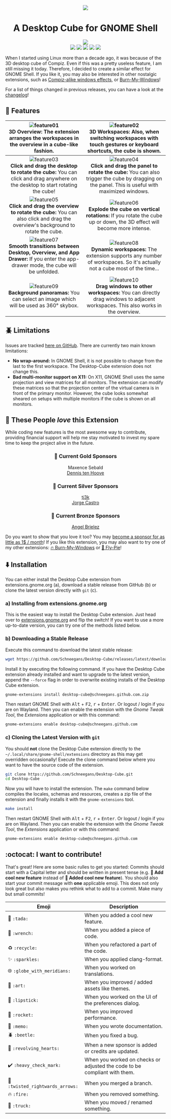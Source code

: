 <p align="center">
  <a href="https://www.youtube.com/watch?v=J7pdnkv7v1A"><img src ="docs/pics/teaser.jpg" /></a>
</p>

<h1 align="center">A Desktop Cube for GNOME Shell</h1>

<p align="center">
  <a href="https://extensions.gnome.org/extension/4648/desktop-cube/"><img src="https://img.shields.io/badge/Download-extensions.gnome.org-e67f4d.svg?logo=gnome&logoColor=lightgrey&labelColor=303030" /></a><br/>
  <a href="https://github.com/Schneegans/Desktop-Cube/actions"><img src="https://github.com/Schneegans/Desktop-Cube/workflows/Checks/badge.svg?branch=main" /></a>
  <a href="LICENSE"><img src="https://img.shields.io/badge/License-GPLv3-blue.svg?labelColor=303030" /></a>
  <a href="https://hosted.weblate.org/engage/desktop-cube/"><img src="https://img.shields.io/weblate/progress/desktop-cube?label=Translated&logo=weblate&logoColor=lightgray&labelColor=303030" /></a>
  <a href="scripts/cloc.sh"><img src="https://img.shields.io/endpoint?url=https://gist.githubusercontent.com/Schneegans/66479de801ea8e0f6a1cf084cd37ffe8/raw/loc.json" /></a>
  <a href="scripts/cloc.sh"><img src="https://img.shields.io/endpoint?url=https://gist.githubusercontent.com/Schneegans/66479de801ea8e0f6a1cf084cd37ffe8/raw/comments.json" /></a>
</p>

When I started using Linux more than a decade ago, it was because of the 3D desktop cube of Compiz.
Even if this was a pretty useless feature, I am still missing it today.
Therefore, I decided to create a similar effect for GNOME Shell.
If you like it, you may also be interested in other nostalgic extensions, such as [Compiz-alike windows effects](https://extensions.gnome.org/extension/2950/compiz-alike-windows-effect/), or [Burn-My-Windows](https://extensions.gnome.org/extension/4679/burn-my-windows/)!

For a list of things changed in previous releases, you can have a look at the [changelog](docs/changelog.md)!

## 🎉 Features

![feature01](docs/pics/feature01.gif) <br> **3D Overview:** The extension arranges the workspaces in the overview in a cube-like fashion. | ![feature02](docs/pics/feature02.gif) <br> **3D Workspaces:** Also, when switching workspaces with touch gestures or keyboard shortcuts, the cube is shown.
|:-:|:-:|
![feature03](docs/pics/feature03.gif) <br> **Click and drag the desktop to rotate the cube:** You can click and drag anywhere on the desktop to start rotating the cube! | ![feature04](docs/pics/feature04.gif) <br> **Click and drag the panel to rotate the cube:** You can also trigger the cube by dragging on the panel. This is useful with maximized windows. 
![feature05](docs/pics/feature05.gif) <br> **Click and drag the overview to rotate the cube:** You can also click and drag the overview's background to rotate the cube. | ![feature06](docs/pics/feature06.gif) <br> **Explode the cube on vertical rotations:** If you rotate the cube up or down, the 3D effect will become more intense.
![feature07](docs/pics/feature07.gif) <br> **Smooth transitions between Desktop, Overview, and App Drawer:** If you enter the app-drawer mode, the cube will be unfolded. | ![feature08](docs/pics/feature08.gif) <br> **Dynamic workspaces:** The extension supports any number of workspaces. So it's actually not a cube most of the time...
![feature09](docs/pics/feature09.gif) <br> **Background panoramas:** You can select an image which will be used as 360° skybox. | ![feature10](docs/pics/feature10.gif) <br> **Drag windows to other workspaces:** You can directly drag windows to adjacent workspaces. This also works in the overview.

## 🪲 Limitations

Issues are tracked [here on GitHub](https://github.com/Schneegans/Desktop-Cube/issues). There are currently two main known limitations:
* **No wrap-around:** In GNOME Shell, it is not possible to change from the last to the first workspace. The Desktop-Cube extension does not change this.
* **Bad multi-monitor support on X11:** On X11, GNOME Shell uses the same projection and view matrices for all monitors. The extension can modify these matrices so that the projection center of the virtual camera is in front of the primary monitor. However, the cube looks somewhat sheared on setups with multiple monitors if the cube is shown on all monitors.


## 💞 These People _love_ this Extension

While coding new features is the most awesome way to contribute, providing financial support will help me stay motivated to invest my spare time to keep the project alive in the future.

<h3 align="center">🥇 Current Gold Sponsors</h3>
<p align="center">
Maxence Sebald<br>
<a href="https://github.com/dennis1248">Dennis ten Hoove</a><br>
</p>

<h3 align="center">🥈 Current Silver Sponsors</h3>
<p align="center">
  <a href="https://twitter.com/tjiiik">tj3k</a><br>
  <a href="https://github.com/castrojo">Jorge Castro</a>
</p>

<h3 align="center">🥉 Current Bronze Sponsors</h3>
<p align="center">
  <a href='https://github.com/AngelBrielez'>Angel Brielez</a>
</p>

<!--
<h3 align="center">🏅 Previous Sponsors and One-Time Donators</h3>
<p align="center">
</p>
-->

Do you want to show that you love it too? You may <a href="https://github.com/sponsors/Schneegans">become a sponsor for as little as 1$ / month</a>!
If you like this extension, you may also want to try one of my other extensions: [🔥 Burn-My-Windows](https://github.com/Schneegans/Burn-My-Windows) or [🍰 Fly-Pie](https://github.com/Schneegans/Fly-Pie/)!

## ⬇️ Installation

You can either install the Desktop Cube extension from extensions.gnome.org (a), download a stable release
from GitHub (b) or clone the latest version directly with `git` (c).

### a) Installing from extensions.gnome.org

This is the easiest way to install the Desktop Cube extension. Just head over to
[extensions.gnome.org](https://extensions.gnome.org/extension/4648/desktop-cube) and flip the switch!
If you want to use a more up-to-date version, you can try one of the methods listed below.

### b) Downloading a Stable Release

Execute this command to download the latest stable release:

```bash
wget https://github.com/Schneegans/Desktop-Cube/releases/latest/download/desktop-cube@schneegans.github.com.zip
```

Install it by executing the following command. If you have the Desktop Cube extension already installed and want to upgrade to
the latest version, append the `--force` flag in order to overwrite existing installs of the Desktop Cube extension.

```bash
gnome-extensions install desktop-cube@schneegans.github.com.zip
```

Then restart GNOME Shell with <kbd>Alt</kbd> + <kbd>F2</kbd>, <kbd>r</kbd> + <kbd>Enter</kbd>.
Or logout / login if you are on Wayland.
Then you can enable the extension with the *Gnome Tweak Tool*, the *Extensions* application or with this command:

```bash
gnome-extensions enable desktop-cube@schneegans.github.com
```

### c) Cloning the Latest Version with `git`

You should **not** clone the Desktop Cube extension directly to the `~/.local/share/gnome-shell/extensions` directory as this may get overridden occasionally!
Execute the clone command below where you want to have the source code of the extension.

```bash
git clone https://github.com/Schneegans/Desktop-Cube.git
cd Desktop-Cube
```

Now you will have to install the extension.
The `make` command below compiles the locales, schemas and resources, creates a zip file of the extension and finally installs it with the `gnome-extensions` tool.

```bash
make install
```

Then restart GNOME Shell with <kbd>Alt</kbd> + <kbd>F2</kbd>, <kbd>r</kbd> + <kbd>Enter</kbd>.
Or logout / login if you are on Wayland.
Then you can enable the extension with the *Gnome Tweak Tool*, the *Extensions* application or with this command:

```bash
gnome-extensions enable desktop-cube@schneegans.github.com
```

## :octocat: I want to contribute!

That's great!
Here are some basic rulles to get you started:
Commits should start with a Capital letter and should be written in present tense (e.g. __:tada: Add cool new feature__ instead of __:tada: Added cool new feature__).
You should also start your commit message with **one** applicable emoji.
This does not only look great but also makes you rethink what to add to a commit. Make many but small commits!

Emoji | Description
------|------------
:tada: `:tada:` | When you added a cool new feature.
:wrench: `:wrench:` | When you added a piece of code.
:recycle: `:recycle:` | When you refactored a part of the code.
:sparkles: `:sparkles:` | When you applied clang-format.
:globe_with_meridians: `:globe_with_meridians:` | When you worked on translations.
:art: `:art:` | When you improved / added assets like themes.
:lipstick: `:lipstick:` | When you worked on the UI of the preferences dialog.
:rocket: `:rocket:` | When you improved performance.
:memo: `:memo:` | When you wrote documentation.
:beetle: `:beetle:` | When you fixed a bug.
:revolving_hearts: `:revolving_hearts:` | When a new sponsor is added or credits are updated.
:heavy_check_mark: `:heavy_check_mark:` | When you worked on checks or adjusted the code to be compliant with them.
:twisted_rightwards_arrows: `:twisted_rightwards_arrows:` | When you merged a branch.
:fire: `:fire:` | When you removed something.
:truck: `:truck:` | When you moved / renamed something.